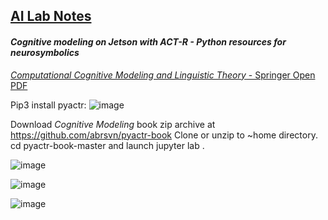 ## <u>AI Lab Notes</u>

#### ***Cognitive modeling on Jetson with ACT-R - Python resources for neurosymbolics***


[*Computational Cognitive Modeling and Linguistic Theory* - Springer Open PDF](https://link.springer.com/content/pdf/10.1007/978-3-030-31846-8.pdf)

Pip3 install pyactr:
![image](https://github.com/user-attachments/assets/d023b0a4-c845-4d44-8c43-3658decda22c)

Download *Cognitive Modeling* book zip archive at https://github.com/abrsvn/pyactr-book 
Clone or unzip to ~home directory.  
cd pyactr-book-master and launch jupyter lab .

![image](https://github.com/user-attachments/assets/9dc00856-c62f-4e96-be8e-85f0fbed6b8d)

![image](https://github.com/user-attachments/assets/7ac46464-fe8e-449d-9ee1-b62a4b9b28e3)

![image](https://github.com/user-attachments/assets/510073cb-a57b-47cf-a96d-e3f20d84650b)
